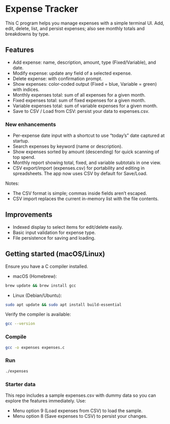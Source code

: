 # Expense Tracker

This C program helps you manage expenses with a simple terminal UI. Add, edit, delete, list, and persist expenses; also see monthly totals and breakdowns by type.

## Features

- Add expense: name, description, amount, type (Fixed/Variable), and date.
- Modify expense: update any field of a selected expense.
- Delete expense: with confirmation prompt.
- Show expenses: color-coded output (Fixed = blue, Variable = green) with indices.
- Monthly expenses total: sum of all expenses for a given month.
- Fixed expenses total: sum of fixed expenses for a given month.
- Variable expenses total: sum of variable expenses for a given month.
- Save to CSV / Load from CSV: persist your data to expenses.csv.

### New enhancements

- Per-expense date input with a shortcut to use “today’s” date captured at startup.
- Search expenses by keyword (name or description).
- Show expenses sorted by amount (descending) for quick scanning of top spend.
- Monthly report showing total, fixed, and variable subtotals in one view.
- CSV export/import (expenses.csv) for portability and editing in spreadsheets. The app now uses CSV by default for Save/Load.

Notes:
- The CSV format is simple; commas inside fields aren’t escaped.
- CSV import replaces the current in-memory list with the file contents.

## Improvements

- Indexed display to select items for edit/delete easily.
- Basic input validation for expense type.
- File persistence for saving and loading.

## Getting started (macOS/Linux)

Ensure you have a C compiler installed.

- macOS (Homebrew):
```sh
brew update && brew install gcc
```
- Linux (Debian/Ubuntu):
```sh
sudo apt update && sudo apt install build-essential
```

Verify the compiler is available:

```bash
gcc --version
```

### Compile

```bash
gcc -o expenses expenses.c
```

### Run

```bash
./expenses
```

### Starter data

This repo includes a sample expenses.csv with dummy data so you can explore the features immediately. Use:

- Menu option 9 (Load expenses from CSV) to load the sample.
- Menu option 8 (Save expenses to CSV) to persist your changes.
